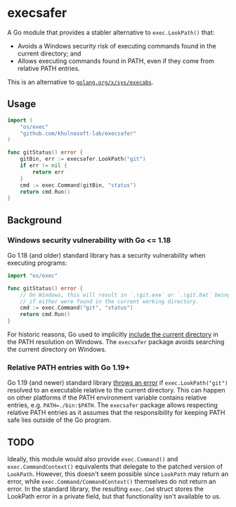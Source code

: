 # execsafer

A Go module that provides a stabler alternative to `exec.LookPath()` that:
- Avoids a Windows security risk of executing commands found in the current directory; and
- Allows executing commands found in PATH, even if they come from relative PATH entries.

This is an alternative to [`golang.org/x/sys/execabs`](https://pkg.go.dev/golang.org/x/sys/execabs).

## Usage
```go
import (
    "os/exec"
    "github.com/khulnasoft-lab/execsafer"
)

func gitStatus() error {
    gitBin, err := execsafer.LookPath("git")
    if err != nil {
        return err
    }
    cmd := exec.Command(gitBin, "status")
    return cmd.Run()
}
```

## Background
### Windows security vulnerability with Go <= 1.18
Go 1.18 (and older) standard library has a security vulnerability when executing programs:
```go
import "os/exec"

func gitStatus() error {
    // On Windows, this will result in `.\git.exe` or `.\git.bat` being executed
    // if either were found in the current working directory.
    cmd := exec.Command("git", "status")
    return cmd.Run()
}
```

For historic reasons, Go used to implicitly [include the current directory](https://github.com/golang/go/issues/38736) in the PATH resolution on Windows. The `execsafer` package avoids searching the current directory on Windows.

### Relative PATH entries with Go 1.19+

Go 1.19 (and newer) standard library [throws an error](https://github.com/golang/go/issues/43724) if `exec.LookPath("git")` resolved to an executable relative to the current directory. This can happen on other platforms if the PATH environment variable contains relative entries, e.g. `PATH=./bin:$PATH`. The `execsafer` package allows respecting relative PATH entries as it assumes that the responsibility for keeping PATH safe lies outside of the Go program.

## TODO

Ideally, this module would also provide `exec.Command()` and `exec.CommandContext()` equivalents that delegate to the patched version of `LookPath`. However, this doesn't seem possible since `LookPath` may return an error, while `exec.Command/CommandContext()` themselves do not return an error. In the standard library, the resulting `exec.Cmd` struct stores the LookPath error in a private field, but that functionality isn't available to us.
